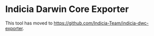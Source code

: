 # Indicia Darwin Core Exporter

This tool has moved to https://github.com/Indicia-Team/indicia-dwc-exporter.